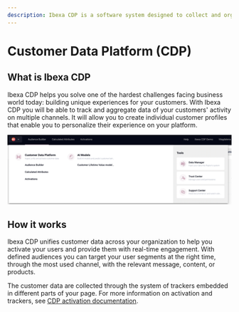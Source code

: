 ```yaml
---
description: Ibexa CDP is a software system designed to collect and organize customer data from multiple sources to build comprehensive customer profiles.
---
```


# Customer Data Platform (CDP)

## What is Ibexa CDP

Ibexa CDP helps you solve one of the hardest challenges facing business world today:
building unique experiences for your customers.
With Ibexa CDP you will be able to track and aggregate data of your customers' activity on multiple channels.
It will allow you to create individual customer profiles that enable you to personalize their experience on your platform.

![Ibexa CDP control panel](img/cdp_control_panel.png)

## How it works

Ibexa CDP unifies customer data across your organization
to help you activate your users and provide them with real-time engagement.
With defined audiences you can target your user segments at the right time,
through the most used channel, with the relevant message, content, or products.

The customer data are collected through the system of trackers embedded in different parts of your page.
For more information on activation and trackers, see [CDP activation documentation](cdp_activation.md).
